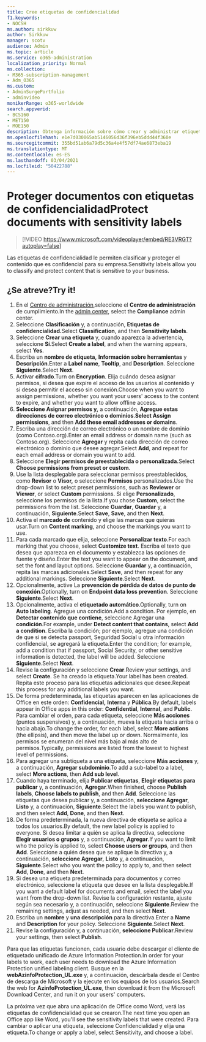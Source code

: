 ```yaml
---
title: Cree etiquetas de confidencialidad
f1.keywords:
- NOCSH
ms.author: sirkkuw
author: Sirkkuw
manager: scotv
audience: Admin
ms.topic: article
ms.service: o365-administration
localization_priority: Normal
ms.collection:
- M365-subscription-management
- Adm_O365
ms.custom:
- AdminSurgePortfolio
- adminvideo
monikerRange: o365-worldwide
search.appverid:
- BCS160
- MET150
- MOE150
description: Obtenga información sobre cómo crear y administrar etiquetas de confidencialidad.
ms.openlocfilehash: e1e7d030065ab5146056d36f396eb5ddd44f360e
ms.sourcegitcommit: 355bd51ab6a79d5c36a4e4f57df74ae6873eba19
ms.translationtype: MT
ms.contentlocale: es-ES
ms.lasthandoff: 03/04/2021
ms.locfileid: "50422788"
---
```

# <a name="protect-documents-with-sensitivity-labels"></a><span data-ttu-id="57e44-103">Proteger documentos con etiquetas de confidencialidad</span><span class="sxs-lookup"><span data-stu-id="57e44-103">Protect documents with sensitivity labels</span></span>

> [!VIDEO https://www.microsoft.com/videoplayer/embed/RE3VRGT?autoplay=false]

<span data-ttu-id="57e44-104">Las etiquetas de confidencialidad le permiten clasificar y proteger el contenido que es confidencial para su empresa.</span><span class="sxs-lookup"><span data-stu-id="57e44-104">Sensitivity labels allow you to classify and protect content that is sensitive to your business.</span></span>

## <a name="try-it"></a><span data-ttu-id="57e44-105">¿Se atreve?</span><span class="sxs-lookup"><span data-stu-id="57e44-105">Try it!</span></span>

1. <span data-ttu-id="57e44-106">En el [Centro de administración,](https://admin.microsoft.com)seleccione el **Centro de administración** de cumplimiento.</span><span class="sxs-lookup"><span data-stu-id="57e44-106">In the [admin center](https://admin.microsoft.com), select the **Compliance** admin center.</span></span>
1. <span data-ttu-id="57e44-107">Seleccione **Clasificación** y, a continuación, **Etiquetas de confidencialidad.**</span><span class="sxs-lookup"><span data-stu-id="57e44-107">Select **Classification**, and then **Sensitivity labels**.</span></span>
1. <span data-ttu-id="57e44-108">Seleccione **Crear una etiqueta** y, cuando aparezca la advertencia, seleccione **Sí**.</span><span class="sxs-lookup"><span data-stu-id="57e44-108">Select **Create a label**, and when the warning appears, select **Yes**.</span></span>
1. <span data-ttu-id="57e44-109">Escriba un **nombre de etiqueta,** **Información sobre herramientas** y **Descripción**.</span><span class="sxs-lookup"><span data-stu-id="57e44-109">Enter a **Label name**, **Tooltip**, and **Description**.</span></span> <span data-ttu-id="57e44-110">Seleccione **Siguiente**.</span><span class="sxs-lookup"><span data-stu-id="57e44-110">Select **Next**.</span></span>
1. <span data-ttu-id="57e44-111">Activar **cifrado**.</span><span class="sxs-lookup"><span data-stu-id="57e44-111">Turn on **Encryption**.</span></span> <span data-ttu-id="57e44-112">Elija cuándo desea asignar permisos, si desea que expire el acceso de los usuarios al contenido y si desea permitir el acceso sin conexión.</span><span class="sxs-lookup"><span data-stu-id="57e44-112">Choose when you want to assign permissions, whether you want your users' access to the content to expire, and whether you want to allow offline access.</span></span>
1. <span data-ttu-id="57e44-113">**Seleccione Asignar permisos y,** a continuación, **Agregue estas direcciones de correo electrónico o dominios**.</span><span class="sxs-lookup"><span data-stu-id="57e44-113">**Select Assign permissions**, and then **Add these email addresses or domains**.</span></span>
1. <span data-ttu-id="57e44-114">Escriba una dirección de correo electrónico o un nombre de dominio (como Contoso.org).</span><span class="sxs-lookup"><span data-stu-id="57e44-114">Enter an email address or domain name (such as Contoso.org).</span></span>  <span data-ttu-id="57e44-115">Seleccione **Agregar** y repita cada dirección de correo electrónico o dominio que desee agregar.</span><span class="sxs-lookup"><span data-stu-id="57e44-115">Select **Add**, and repeat for each email address or domain you want to add.</span></span>
1. <span data-ttu-id="57e44-116">Seleccione **Elegir permisos de preestablecida o personalizada.**</span><span class="sxs-lookup"><span data-stu-id="57e44-116">Select **Choose permissions from preset or custom**.</span></span>
1. <span data-ttu-id="57e44-117">Use la lista desplegable para seleccionar permisos preestablecidos, como **Revisor** o **Visor,** o seleccione **Permisos** personalizados.</span><span class="sxs-lookup"><span data-stu-id="57e44-117">Use the drop-down list to select preset permissions, such as **Reviewer** or **Viewer**, or select **Custom** permissions.</span></span> <span data-ttu-id="57e44-118">Si elige **Personalizado**, seleccione los permisos de la lista.</span><span class="sxs-lookup"><span data-stu-id="57e44-118">If you chose **Custom**, select the permissions from the list.</span></span> <span data-ttu-id="57e44-119">Seleccione **Guardar**, **Guardar** y, a continuación, **Siguiente**.</span><span class="sxs-lookup"><span data-stu-id="57e44-119">Select **Save**, **Save**, and then **Next**.</span></span>
1. <span data-ttu-id="57e44-120">Activa el **marcado de** contenido y elige las marcas que quieras usar.</span><span class="sxs-lookup"><span data-stu-id="57e44-120">Turn on **Content marking**, and choose the markings you want to use.</span></span>
1. <span data-ttu-id="57e44-121">Para cada marcado que elija, seleccione **Personalizar texto**.</span><span class="sxs-lookup"><span data-stu-id="57e44-121">For each marking that you choose, select **Customize text**.</span></span> <span data-ttu-id="57e44-122">Escriba el texto que desea que aparezca en el documento y establezca las opciones de fuente y diseño.</span><span class="sxs-lookup"><span data-stu-id="57e44-122">Enter the text you want to appear on the document, and set the font and layout options.</span></span> <span data-ttu-id="57e44-123">Seleccione **Guardar** y, a continuación, repita las marcas adicionales.</span><span class="sxs-lookup"><span data-stu-id="57e44-123">Select **Save**, and then repeat for any additional markings.</span></span> <span data-ttu-id="57e44-124">Seleccione **Siguiente**.</span><span class="sxs-lookup"><span data-stu-id="57e44-124">Select **Next**.</span></span>
1. <span data-ttu-id="57e44-125">Opcionalmente, active La **prevención de pérdida de datos de punto de conexión**.</span><span class="sxs-lookup"><span data-stu-id="57e44-125">Optionally, turn on **Endpoint data loss prevention**.</span></span> <span data-ttu-id="57e44-126">Seleccione **Siguiente**.</span><span class="sxs-lookup"><span data-stu-id="57e44-126">Select **Next**.</span></span>
1. <span data-ttu-id="57e44-127">Opcionalmente, activa el **etiquetado automático**.</span><span class="sxs-lookup"><span data-stu-id="57e44-127">Optionally, turn on **Auto labeling**.</span></span> <span data-ttu-id="57e44-128">Agregue una condición.</span><span class="sxs-lookup"><span data-stu-id="57e44-128">Add a condition.</span></span> <span data-ttu-id="57e44-129">Por ejemplo, en **Detectar contenido que contiene**, seleccione Agregar una **condición**.</span><span class="sxs-lookup"><span data-stu-id="57e44-129">For example, under **Detect content that contains**, select **Add a condition**.</span></span> <span data-ttu-id="57e44-130">Escriba la condición; por ejemplo, agregue una condición de que si se detecta passport, Seguridad Social u otra información confidencial, se agregará la etiqueta.</span><span class="sxs-lookup"><span data-stu-id="57e44-130">Enter the condition; for example, add a condition that if passport, Social Security, or other sensitive information is detected, the label will be added.</span></span> <span data-ttu-id="57e44-131">Seleccione **Siguiente**.</span><span class="sxs-lookup"><span data-stu-id="57e44-131">Select **Next**.</span></span>
1. <span data-ttu-id="57e44-132">Revise la configuración y seleccione **Crear**.</span><span class="sxs-lookup"><span data-stu-id="57e44-132">Review your settings, and select **Create**.</span></span> <span data-ttu-id="57e44-133">Se ha creado la etiqueta.</span><span class="sxs-lookup"><span data-stu-id="57e44-133">Your label has been created.</span></span> <span data-ttu-id="57e44-134">Repita este proceso para las etiquetas adicionales que desee.</span><span class="sxs-lookup"><span data-stu-id="57e44-134">Repeat this process for any additional labels you want.</span></span>
1. <span data-ttu-id="57e44-135">De forma predeterminada, las etiquetas aparecen en las aplicaciones de Office en este orden: **Confidencial,** **Interna** y **Pública**.</span><span class="sxs-lookup"><span data-stu-id="57e44-135">By default, labels appear in Office apps in this order: **Confidential**, **Internal**, and **Public**.</span></span> <span data-ttu-id="57e44-136">Para cambiar el orden, para cada etiqueta, seleccione **Más acciones** (puntos suspensivos) y, a continuación, mueva la etiqueta hacia arriba o hacia abajo.</span><span class="sxs-lookup"><span data-stu-id="57e44-136">To change the order, for each label, select **More actions** (the ellipsis), and then move the label up or down.</span></span> <span data-ttu-id="57e44-137">Normalmente, los permisos se enumeran del nivel más bajo al más alto de permisos.</span><span class="sxs-lookup"><span data-stu-id="57e44-137">Typically, permissions are listed from the lowest to highest level of permissions.</span></span>
1. <span data-ttu-id="57e44-138">Para agregar una subtiqueta a una etiqueta, seleccione **Más acciones** y, a continuación, **Agregar subdominio**.</span><span class="sxs-lookup"><span data-stu-id="57e44-138">To add a sub-label to a label, select **More actions**, then **Add sub level**.</span></span>
1. <span data-ttu-id="57e44-139">Cuando haya terminado, elija **Publicar etiquetas**, **Elegir etiquetas para publicar** y, a continuación, **Agregar**.</span><span class="sxs-lookup"><span data-stu-id="57e44-139">When finished, choose **Publish labels**, **Choose labels to publish**, and then **Add**.</span></span> <span data-ttu-id="57e44-140">Seleccione las etiquetas que desea publicar y, a continuación, **seleccione Agregar**, **Listo** y, a continuación, **Siguiente**.</span><span class="sxs-lookup"><span data-stu-id="57e44-140">Select the labels you want to publish, and then select **Add**, **Done**, and then **Next**.</span></span>
1. <span data-ttu-id="57e44-141">De forma predeterminada, la nueva directiva de etiqueta se aplica a todos los usuarios.</span><span class="sxs-lookup"><span data-stu-id="57e44-141">By default, the new label policy is applied to everyone.</span></span> <span data-ttu-id="57e44-142">Si desea limitar a quién se aplica la directiva, seleccione **Elegir usuarios o grupos** y, a continuación, **Agregar**.</span><span class="sxs-lookup"><span data-stu-id="57e44-142">If you want to limit who the policy is applied to, select **Choose users or groups**, and then **Add**.</span></span> <span data-ttu-id="57e44-143">Seleccione a quién desea que se aplique la directiva y, a continuación, **seleccione Agregar**, **Listo** y, a continuación, **Siguiente**.</span><span class="sxs-lookup"><span data-stu-id="57e44-143">Select who you want the policy to apply to, and then select **Add**, **Done**, and then **Next**.</span></span>
1. <span data-ttu-id="57e44-144">Si desea una etiqueta predeterminada para documentos y correo electrónico, seleccione la etiqueta que desee en la lista desplegable.</span><span class="sxs-lookup"><span data-stu-id="57e44-144">If you want a default label for documents and email, select the label you want from the drop-down list.</span></span> <span data-ttu-id="57e44-145">Revise la configuración restante, ajuste según sea necesario y, a continuación, seleccione **Siguiente**.</span><span class="sxs-lookup"><span data-stu-id="57e44-145">Review the remaining settings, adjust as needed, and then select **Next**.</span></span>
1. <span data-ttu-id="57e44-146">Escriba un **nombre** y **una descripción** para la directiva.</span><span class="sxs-lookup"><span data-stu-id="57e44-146">Enter a **Name** and **Description** for your policy.</span></span> <span data-ttu-id="57e44-147">Seleccione **Siguiente**.</span><span class="sxs-lookup"><span data-stu-id="57e44-147">Select **Next**.</span></span>
1. <span data-ttu-id="57e44-148">Revise la configuración y, a continuación, **seleccione Publicar**.</span><span class="sxs-lookup"><span data-stu-id="57e44-148">Review your settings, then select **Publish**.</span></span>

<span data-ttu-id="57e44-149">Para que las etiquetas funcionen, cada usuario debe descargar el cliente de etiquetado unificado de Azure Information Protection.</span><span class="sxs-lookup"><span data-stu-id="57e44-149">In order for your labels to work, each user needs to download the Azure Information Protection unified labeling client.</span></span> <span data-ttu-id="57e44-150">Busque en la **webAzinfoProtection_UL.exe** y, a continuación, descárbala desde el Centro de descarga de Microsoft y la ejecute en los equipos de los usuarios.</span><span class="sxs-lookup"><span data-stu-id="57e44-150">Search the web for **AzinfoProtection_UL.exe**, then download it from the Microsoft Download Center, and run it on your users' computers.</span></span>

<span data-ttu-id="57e44-151">La próxima vez que abra una aplicación de Office como Word, verá las etiquetas de confidencialidad que se crearon.</span><span class="sxs-lookup"><span data-stu-id="57e44-151">The next time you open an Office app like Word, you'll see the sensitivity labels that were created.</span></span> <span data-ttu-id="57e44-152">Para cambiar o aplicar una etiqueta, seleccione Confidencialidad y elija una etiqueta.</span><span class="sxs-lookup"><span data-stu-id="57e44-152">To change or apply a label, select Sensitivity, and choose a label.</span></span>

